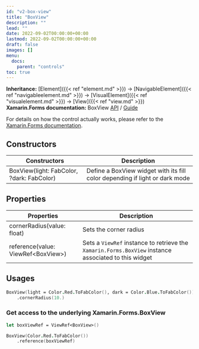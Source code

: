 ```yaml
---
id: "v2-box-view"
title: "BoxView"
description: ""
lead: ""
date: 2022-09-02T00:00:00+00:00
lastmod: 2022-09-02T00:00:00+00:00
draft: false
images: []
menu:
  docs:
    parent: "controls"
toc: true
---
```


**Inheritance:** [Element]({{< ref "element.md" >}}) -> [NavigableElement]({{< ref "navigableelement.md" >}}) -> [VisualElement]({{< ref "visualelement.md" >}}) -> [View]({{< ref "view.md" >}})  
**Xamarin.Forms documentation:** BoxView [API](https://docs.microsoft.com/en-us/dotnet/api/xamarin.forms.boxview) / [Guide](https://docs.microsoft.com/en-us/xamarin/xamarin-forms/user-interface/boxview)

For details on how the control actually works, please refer to the [Xamarin.Forms documentation](https://docs.microsoft.com/en-us/xamarin/xamarin-forms/user-interface/boxview).

## Constructors
| Constructors | Description |
|--|--|
| BoxView(light: FabColor, ?dark: FabColor) | Define a BoxView widget with its fill color depending if light or dark mode |

## Properties
| Properties | Description |
|--|--|
| cornerRadius(value: float) | Sets the corner radius |
| reference(value: ViewRef&lt;BoxView&gt;) | Sets a `ViewRef` instance to retrieve the `Xamarin.Forms.BoxView` instance associated to this widget |

## Usages

```fs
BoxView(light = Color.Red.ToFabColor(), dark = Color.Blue.ToFabColor())
    .cornerRadius(10.)
```

### Get access to the underlying Xamarin.Forms.BoxView

```fs
let boxViewRef = ViewRef<BoxView>()

BoxView(Color.Red.ToFabColor())
    .reference(boxViewRef)
```
